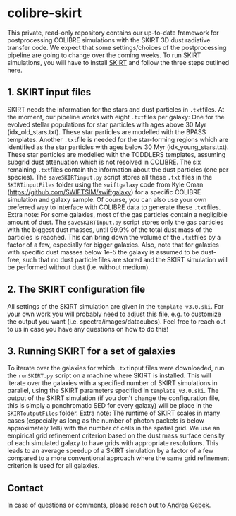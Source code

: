 # colibre-skirt
This private, read-only repository contains our up-to-date framework for postprocessing COLIBRE simulations with the SKIRT 3D dust radiative transfer code. We expect that some settings/choices of the postprocessing pipeline are going to change over the coming weeks. To run SKIRT simulations, you will have to install [SKIRT](skirt.ugent.be) and follow the three steps outlined here.

## 1. SKIRT input files
SKIRT needs the information for the stars and dust particles in `.txt`files. At the moment, our pipeline works with eight `.txt`files per galaxy: One for the evolved stellar populations for star particles with ages above 30 Myr (idx_old_stars.txt). These star particles are modelled with the BPASS templates. Another `.txt`file is needed for the star-forming regions which are identified as the star particles with ages below 30 Myr (idx_young_stars.txt). These star particles are modelled with the TODDLERS templates, assuming subgrid dust attenuation which is not resolved in COLIBRE. The six remaining `.txt`files contain the information about the dust particles (one per species). The `saveSKIRTinput.py` script stores all these `.txt` files in the `SKIRTinputFiles` folder using the `swiftgalaxy` code from Kyle Oman (https://github.com/SWIFTSIM/swiftgalaxy) for a specific COLIBRE simulation and galaxy sample. Of course, you can also use your own preferred way to interface with COLIBRE data to generate these `.txt`files. Extra note: For some galaxies, most of the gas particles contain a negligible amount of dust. The `saveSKIRTinput.py` script stores only the gas particles with the biggest dust masses, until 99.9% of the total dust mass of the particles is reached. This can bring down the volume of the `.txt`files by a factor of a few, especially for bigger galaxies. Also, note that for galaxies with specific dust masses below 1e-5 the galaxy is assumed to be dust-free, such that no dust particle files are stored and the SKIRT simulation will be performed without dust (i.e. without medium).

## 2. The SKIRT configuration file
All settings of the SKIRT simulation are given in the `template_v3.0.ski`. For your own work you will probably need to adjust this file, e.g. to customize the output you want (i.e. spectra/images/datacubes). Feel free to reach out to us in case you have any questions on how to do this!

## 3. Running SKIRT for a set of galaxies
To iterate over the galaxies for which `.txt`input files were downloaded, run the `runSKIRT.py` script on a machine where SKIRT is installed. This will iterate over the galaxies with a specified number of SKIRT simulations in parallel, using the SKIRT parameters specified in `template_v3.0.ski`. The output of the SKIRT simulation (if you don't change the configuration file, this is simply a panchromatic SED for every galaxy) will be place in the `SKIRToutputFiles` folder. Extra note: The runtime of SKIRT scales in many cases (especially as long as the number of photon packets is below approximately 1e8) with the number of cells in the spatial grid. We use an empirical grid refinement criterion based on the dust mass surface density of each simulated galaxy to have grids with appropriate resolutions. This leads to an average speedup of a SKIRT simulation by a factor of a few compared to a more conventional approach where the same grid refinement criterion is used for all galaxies.

## Contact
In case of questions or comments, please reach out to [Andrea Gebek](andrea.gebek@ugent.be).